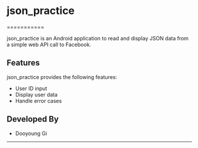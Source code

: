 # json_practice
===========

json_practice is an Android application to read and display JSON data from a simple web API call to Facebook.

Features
-----
json_practice provides the following features:
* User ID input
* Display user data
* Handle error cases





Developed By
-----
* Dooyoung Gi

***
